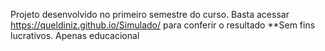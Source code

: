 Projeto desenvolvido no primeiro semestre do curso. Basta acessar https://queldiniz.github.io/Simulado/ para conferir o resultado
**Sem fins lucrativos.
Apenas educacional
